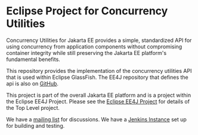 # Eclipse Project for Concurrency Utilities

Concurrency Utilities for Jakarta EE provides a simple, standardized API for using concurrency from application components without compromising container integrity while still preserving the Jakarta EE platform's fundamental benefits.

This repository provides the implementation of the concurrency utilities API that is used within Eclipse GlassFish. 
The EE4J repository that defines the api is also on [GitHub](https://github.com/eclipse-ee4j/concurrency-api).

This project is part of the overall Jakarta EE platform and is a project within the Eclipse EE4J Project. Please see the [Eclipse EE4J Project](https://projects.eclipse.org/projects/ee4j) for details of the Top Level project.

We have a [mailing list](https://accounts.eclipse.org/mailing-list/cu-dev) for discussions.
We have a [Jenkins Instance](https://jenkins.eclipse.org/cu/) set up for building and testing.
